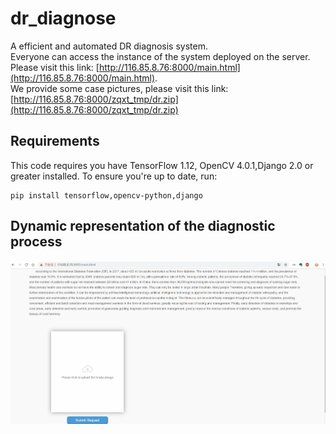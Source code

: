 # dr_diagnose
A efficient and automated DR diagnosis system.  
Everyone can access the instance of the system deployed on the server.
Please visit this link: [http://116.85.8.76:8000/main.html](http://116.85.8.76:8000/main.html).  
We provide some case pictures, please visit this link: [http://116.85.8.76:8000/zqxt_tmp/dr.zip](http://116.85.8.76:8000/zqxt_tmp/dr.zip)

## Requirements 
This code requires you have TensorFlow 1.12, OpenCV 4.0.1,Django 2.0 or greater installed. To ensure you're up to date, run:   
    
    pip install tensorflow,opencv-python,django

## Dynamic representation of the diagnostic process
![](templates/images/show.gif)


